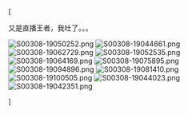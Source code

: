 [<article class="markdown-body">
<p>又是直播王者，我吐了。。。</p>
<p><img alt="S00308-19050252.png" src="https://yanxuan.nosdn.127.net/7022bbab7c8722bf1578d6bc74c217a0.png"/>
<img alt="S00308-19044661.png" src="https://yanxuan.nosdn.127.net/023177d2231349451931dc9c1e8061af.png"/>
<img alt="S00308-19062729.png" src="https://yanxuan.nosdn.127.net/bb371731cfcd7eca244dd8ac232a162f.png"/>
<img alt="S00308-19052535.png" src="https://yanxuan.nosdn.127.net/1a2fd9aa704b32538a9deaccbe8d1bbf.png"/>
<img alt="S00308-19064169.png" src="https://yanxuan.nosdn.127.net/674af5f3406c1fa827ba57ea79030164.png"/>
<img alt="S00308-19075895.png" src="https://yanxuan.nosdn.127.net/83946941b4c1195f46c77a4336e1358f.png"/>
<img alt="S00308-19094896.png" src="https://yanxuan.nosdn.127.net/76f740b4488008879165c05184a024a5.png"/>
<img alt="S00308-19081410.png" src="https://yanxuan.nosdn.127.net/eebef5aa2bf3b0954f710043736fce09.png"/>
<img alt="S00308-19100505.png" src="https://yanxuan.nosdn.127.net/5b462ea827515892332c0cc529341099.png"/>
<img alt="S00308-19044023.png" src="https://yanxuan.nosdn.127.net/00dd4adcd28a91091f93d85bd8d7846b.png"/>
<img alt="S00308-19042351.png" src="https://yanxuan.nosdn.127.net/cb3c473011ca903d8ff3a8b63157e3bb.png"/></p>
</article>]